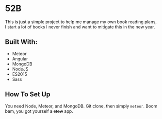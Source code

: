 # 52B
This is just a simple project to help me manage my own book reading plans, I start a lot of books I never finish and want to mitigate this in the new year.

## Built With:
- Meteor
- Angular
- MongoDB
- NodeJS
- ES2015
- Sass

## How To Set Up
You need Node, Meteor, and MongoDB. Git clone, then simply `meteor`. Boom bam, you got yourself a ~~stew~~ app.
